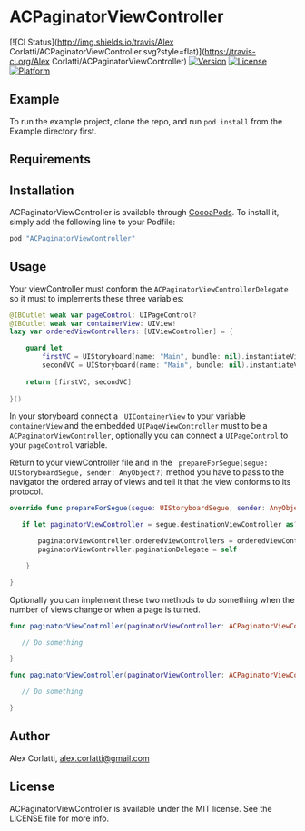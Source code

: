 # ACPaginatorViewController

[![CI Status](http://img.shields.io/travis/Alex Corlatti/ACPaginatorViewController.svg?style=flat)](https://travis-ci.org/Alex Corlatti/ACPaginatorViewController)
[![Version](https://img.shields.io/cocoapods/v/ACPaginatorViewController.svg?style=flat)](http://cocoapods.org/pods/ACPaginatorViewController)
[![License](https://img.shields.io/cocoapods/l/ACPaginatorViewController.svg?style=flat)](http://cocoapods.org/pods/ACPaginatorViewController)
[![Platform](https://img.shields.io/cocoapods/p/ACPaginatorViewController.svg?style=flat)](http://cocoapods.org/pods/ACPaginatorViewController)

## Example

To run the example project, clone the repo, and run `pod install` from the Example directory first.

## Requirements

## Installation

ACPaginatorViewController is available through [CocoaPods](http://cocoapods.org). To install
it, simply add the following line to your Podfile:

```ruby
pod "ACPaginatorViewController"
```

## Usage

Your viewController must conform the ```ACPaginatorViewControllerDelegate``` so it must to implements these three variables:

```swift 
@IBOutlet weak var pageControl: UIPageControl?
@IBOutlet weak var containerView: UIView!
lazy var orderedViewControllers: [UIViewController] = { 

	guard let 
        firstVC = UIStoryboard(name: "Main", bundle: nil).instantiateViewControllerWithIdentifier("First") as UIViewController?,
        secondVC = UIStoryboard(name: "Main", bundle: nil).instantiateViewControllerWithIdentifier("Second") as UIViewController? else { return [] }
        
    return [firstVC, secondVC]
        
}()
```
In your storyboard connect a ``` UIContainerView``` to your variable ``` containerView ``` and the embedded ``` UIPageViewController ``` must to be a ``` ACPaginatorViewController ```, optionally you can connect a ``` UIPageControl ``` to your ``` pageControl ``` variable.

Return to your viewController file and in the ``` prepareForSegue(segue: UIStoryboardSegue, sender: AnyObject?)``` method you have to pass to the navigator the ordered array of views and tell it that the view conforms to its protocol.

```swift 
override func prepareForSegue(segue: UIStoryboardSegue, sender: AnyObject?) {

   if let paginatorViewController = segue.destinationViewController as? ACPaginatorViewController {

       paginatorViewController.orderedViewControllers = orderedViewControllers
       paginatorViewController.paginationDelegate = self

    }

}
```
Optionally you can implement these two methods to do something when the number of views change or when a page is turned.

```swift 
func paginatorViewController(paginatorViewController: ACPaginatorViewController, didUpdatePageCount count: Int) {

   // Do something

}

func paginatorViewController(paginatorViewController: ACPaginatorViewController, didUpdatePageIndex index: Int) {

   // Do something

}
```

## Author

Alex Corlatti, alex.corlatti@gmail.com

## License

ACPaginatorViewController is available under the MIT license. See the LICENSE file for more info.
